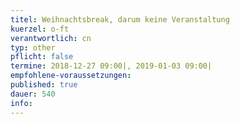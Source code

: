 ```yaml
---
titel: Weihnachtsbreak, darum keine Veranstaltung 
kuerzel: o-ft
verantwortlich: cn
typ: other
pflicht: false
termine: 2018-12-27 09:00|, 2019-01-03 09:00|
empfohlene-voraussetzungen: 
published: true
dauer: 540
info:
---
```


